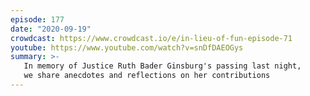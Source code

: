 ```yaml
---
episode: 177
date: "2020-09-19"
crowdcast: https://www.crowdcast.io/e/in-lieu-of-fun-episode-71
youtube: https://www.youtube.com/watch?v=snDfDAEOGys
summary: >-
   In memory of Justice Ruth Bader Ginsburg's passing last night,
   we share anecdotes and reflections on her contributions
---
```

